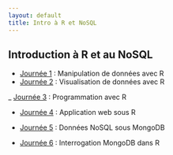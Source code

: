 ```yaml
---
layout: default
title: Intro à R et NoSQL
---
```


## Introduction à R et au NoSQL

- [Journée 1](jour1-manip.html) : Manipulation de données avec R
- [Journée 2](jour2-visu.html) : Visualisation de données avec R

_ [Journée 3](jour3-prog.html) : Programmation avec R
- [Journée 4](jour4-web.html) : Application web sous R

- [Journée 5](jour5-mongo) : Données NoSQL sous MongoDB
- [Journée 6](jour6-Rmongo) : Interrogation MongoDB dans R